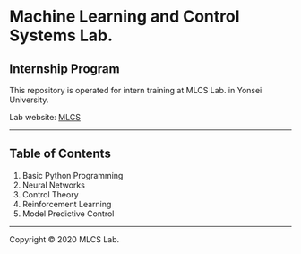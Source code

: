 # Machine Learning and Control Systems Lab.

## Internship Program

This repository is operated for intern training at MLCS Lab. in Yonsei University.

[id]: URL "Optional Title here"
Lab website: [MLCS][mlcs_link]

[mlcs_link]: https://mlcs.yonsei.ac.kr "Lab Wesite"

* * *

## Table of Contents

1. Basic Python Programming
2. Neural Networks
3. Control Theory
4. Reinforcement Learning
5. Model Predictive Control

* * *

Copyright &copy; 2020 MLCS Lab.
